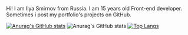 Hi! I am Ilya Smirnov from Russia. I am 15 years old Front-end developer. Sometimes i post my portfolio's projects on GitHub.

[![Anurag's GitHub stats](https://github-readme-stats.vercel.app/api?username=rauh-wrld)](https://github.com/anuraghazra/github-readme-stats)
![Anurag's GitHub stats](https://github-readme-stats.vercel.app/api?username=rauh-wrld&show_icons=true&theme=dark)
[![Top Langs](https://github-readme-stats.vercel.app/api/top-langs/?username=rauh-wrld)](https://github.com/anuraghazra/github-readme-stats)
